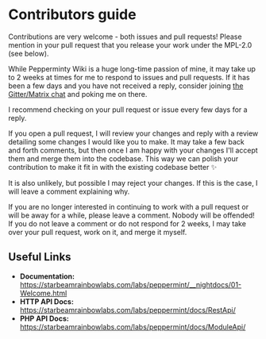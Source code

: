 # Contributors guide
Contributions are very welcome - both issues and pull requests! Please mention in your pull request that you release your work under the MPL-2.0 (see below).

While Pepperminty Wiki is a huge long-time passion of mine, it may take up to 2 weeks at times for me to respond to issues and pull requests. If it has been a few days and you have not received a reply, consider joining [the Gitter/Matrix chat](https://app.gitter.im/#/room/#Pepperminty-Wiki_Lobby:gitter.im) and poking me on there.

I recommend checking on your pull request or issue every few days for a reply.

If you open a pull request, I will review your changes and reply with a review detailing some changes I would like you to make. It may take a few back and forth comments, but then once I am happy with your changes I'll accept them and merge them into the codebase. This way we can polish your contribution to make it fit in with the existing codebase better ✨

It is also unlikely, but possible I may reject your changes. If this is the case, I will leave a comment explaining why.

If you are no longer interested in continuing to work with a pull request or will be away for a while, please leave a comment. Nobody will be offended! If you do not leave a comment or do not respond for 2 weeks, I may take over your pull request, work on it, and merge it myself.

## Useful Links
- **Documentation:** <https://starbeamrainbowlabs.com/labs/peppermint/__nightdocs/01-Welcome.html>
- **HTTP API Docs:** <https://starbeamrainbowlabs.com/labs/peppermint/docs/RestApi/>
- **PHP API Docs:** <https://starbeamrainbowlabs.com/labs/peppermint/docs/ModuleApi/>
